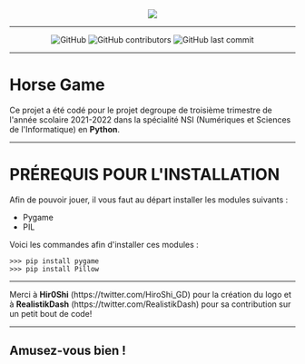 <div align="center">
  <img src="https://clarifygdps.com/pictures/logo.png">
</div>

---

<div align="center">
  <img alt="GitHub" src="https://img.shields.io/github/license/Jouca/Horse-Game?style=for-the-badge">
  <img alt="GitHub contributors" src="https://img.shields.io/github/contributors/Jouca/Horse-Game?style=for-the-badge">
  <img alt="GitHub last commit" src="https://img.shields.io/github/last-commit/Jouca/Horse-Game?style=for-the-badge">
</div>

---

<h1>Horse Game</h1>
<p>Ce projet a été codé pour le projet degroupe de troisième trimestre de l'année scolaire 2021-2022 dans la spécialité NSI (Numériques et Sciences de l'Informatique) en <b>Python</b>.
 
---
 
<h1>PRÉREQUIS POUR L'INSTALLATION</h1>
<p>Afin de pouvoir jouer, il vous faut au départ installer les modules suivants :</p>
<ul>
  <li>Pygame</li>
  <li>PIL</li>
</ul>

<p>Voici les commandes afin d'installer ces modules :</p>

```
>>> pip install pygame
>>> pip install Pillow
```

---

<p>Merci à <b>Hir0Shi</b> (https://twitter.com/HiroShi_GD) pour la création du logo et à <b>RealistikDash</b> (https://twitter.com/RealistikDash) pour sa contribution sur un petit bout de code!</p>
 
---

<h2>Amusez-vous bien !</h2>
